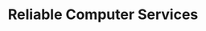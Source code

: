 ---
title: "Reliable Computer Services"
url: /bridgewater/reliable-computer-services/
shop: computer
---